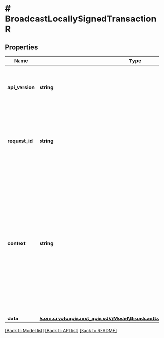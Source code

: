 # # BroadcastLocallySignedTransactionR

## Properties

Name | Type | Description | Notes
------------ | ------------- | ------------- | -------------
**api_version** | **string** | Specifies the version of the API that incorporates this endpoint. |
**request_id** | **string** | Defines the ID of the request. The &#x60;requestId&#x60; is generated by Crypto APIs and it&#39;s unique for every request. |
**context** | **string** | In batch situations the user can use the context to correlate responses with requests. This property is present regardless of whether the response was successful or returned as an error. &#x60;context&#x60; is specified by the user. | [optional]
**data** | [**\com.cryptoapis.rest_apis.sdk\Model\BroadcastLocallySignedTransactionRData**](BroadcastLocallySignedTransactionRData.md) |  |

[[Back to Model list]](../../README.md#models) [[Back to API list]](../../README.md#endpoints) [[Back to README]](../../README.md)
